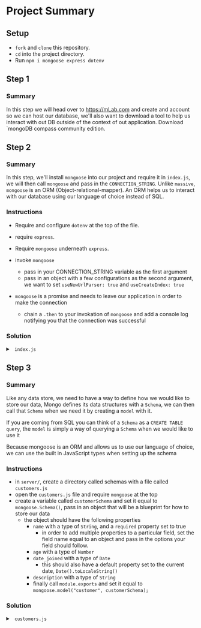 # Project Summary

## Setup

- `fork` and `clone` this repository.
- `cd` into the project directory.
- Run `npm i mongoose express dotenv`

## Step 1

### Summary

In this step we will head over to https://mLab.com and create and account so we can host our database, we'll also want to download a tool to help us interact with out DB outside of the context of out application. Download `mongoDB compass community edition.

## Step 2

### Summary

In this step, we'll install `mongoose` into our project and require it in `index.js`, we will then call `mongoose` and pass in the `CONNECTION_STRING`. Unlike `massive`, `mongoose` is an ORM (Object-relational-mapper). An ORM helps us to interact with our database using our language of choice instead of SQL.

### Instructions

- Require and configure `dotenv` at the top of the file.
- require `express`.
- Require `mongoose` underneath `express`.
- invoke `mongoose`

  - pass in your CONNECTION_STRING variable as the first argument
  - pass in an object with a few configurations as the second argument, we want to set `useNewUrlParser: true`
    and `useCreateIndex: true`

- `mongoose` is a promise and needs to leave our application in order to make the connection
  - chain a `.then` to your invokation of `mongoose` and add a console log notifying you that the connection was successful

### Solution

<details>

<summary> <code> index.js </code> </summary>

```js
require("dotenv").config();
const express = require("express");
const massive = require("mongoose");

const app = express();

const { SERVER_PORT, CONNECTION_STRING } = process.env;

app.use(express.json());

mongoose
  .connect(CONNECTION_STRING, {
    useNewUrlParser: true,
    useCreateIndex: true
  })
  .then(() => {
    console.log("mongo connected");
  });

app.listen(SERVER_PORT, () => {
  console.log(`Server listening on port ${SERVER_PORT}`);
});
```

</details>

## Step 3

### Summary

Like any data store, we need to have a way to define how we would like to store our data, Mongo defines its data structures with a `Schema`, we can then call that `Schema` when we need it by creating a `model` with it.

If you are coming from SQL you can think of a `Schema` as a `CREATE TABLE query`, the `model` is simply a way of querying a `Schema` when we would like to use it

Because mongoose is an ORM and allows us to use our language of choice, we can use the built in JavaScript types when setting up the schema

### Instructions

- in `server/`, create a directory called schemas with a file called `customers.js`
- open the `customers.js` file and require `mongoose` at the top
- create a variable called `customerSchema` and set it equal to `mongoose.Schema()`, pass in an object that will be a blueprint for how to store our data
  - the object should have the following properties
    - `name` with a type of `String`, and a `required` property set to true
      - in order to add multiple properties to a particular field, set the field name equal to an object and pass in the options your field should follow.
    - `age` with a type of `Number`
    - `date_joined` with a type of `Date`
      - this should also have a default property set to the current date, `Date().toLocaleString()`
    - `description` with a type of `String`
    - finally call `module.exports` and set it equal to `mongoose.model("customer", customerSchema);`

### Solution

<details>

<summary> <code> customers.js </code> </summary>

```js
const mongoose = require("mongoose");
const customerSchema = new mongoose.Schema({
  name: {
    type: String,
    required: true
  },
  age: { type: Number },
  date_joined: {
    type: Date,
    default: Date().toLocaleString()
  },
  description: {
    type: String
  }
});

module.exports = mongoose.model("customer", customerSchema);
```

</details>
